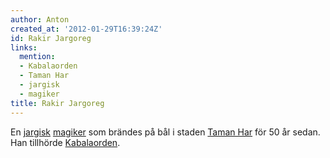 ```yaml
---
author: Anton
created_at: '2012-01-29T16:39:24Z'
id: Rakir Jargoreg
links:
  mention:
  - Kabalaorden
  - Taman Har
  - jargisk
  - magiker
title: Rakir Jargoreg
---
```


En [jargisk][] [magiker] som brändes på bål i staden [Taman Har] för 50 år sedan. Han tillhörde
[Kabalaorden].

  [jargisk]: jargisk
  [magiker]: magiker
  [Taman Har]: Taman_Har
  [Kabalaorden]: Kabalaorden
